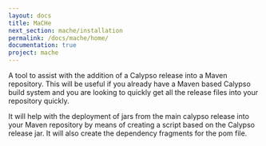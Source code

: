 ```yaml
---
layout: docs
title: MaCHe
next_section: mache/installation
permalink: /docs/mache/home/
documentation: true
project: mache
---
```


A tool to assist with the addition of a Calypso release into a Maven repository. This will be useful if you already have a Maven based Calypso build system and you are looking to quickly get all the release files into your repository quickly.

It will help with the deployment of jars from the main calypso release into your Maven repository by means of creating a script based on the Calypso release jar. It will also create the dependency fragments for the pom file.
